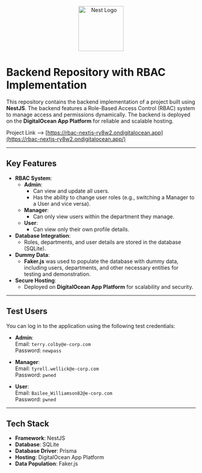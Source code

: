 <p align="center">
  <a href="http://nestjs.com/" target="blank"><img src="https://nestjs.com/img/logo-small.svg" width="120" alt="Nest Logo" /></a>
</p>

# Backend Repository with RBAC Implementation

This repository contains the backend implementation of a project built using **NestJS**. The backend features a Role-Based Access Control (RBAC) system to manage access and permissions dynamically. The backend is deployed on the **DigitalOcean App Platform** for reliable and scalable hosting.

Project Link --> [https://rbac-nextjs-ry8w2.ondigitalocean.app](https://rbac-nextjs-ry8w2.ondigitalocean.app/)

---

## Key Features

- **RBAC System**:
  - **Admin**: 
    - Can view and update all users.
    - Has the ability to change user roles (e.g., switching a Manager to a User and vice versa).
  - **Manager**:
    - Can only view users within the department they manage.
  - **User**:
    - Can view only their own profile details.
- **Database Integration**:
  - Roles, departments, and user details are stored in the database (SQLite).
- **Dummy Data**:
  - **Faker.js** was used to populate the database with dummy data, including users, departments, and other necessary entities for testing and demonstration.
- **Secure Hosting**:
  - Deployed on **DigitalOcean App Platform** for scalability and security.

---

## Test Users

You can log in to the application using the following test credentials:

- **Admin**:  
  Email: `terry.colby@e-corp.com`  
  Password: `newpass`

- **Manager**:  
  Email: `tyrell.wellick@e-corp.com`  
  Password: `pwned`

- **User**:  
  Email: `Bailee_Williamson82@e-corp.com`  
  Password: `pwned`

---

## Tech Stack

- **Framework**: NestJS
- **Database**: SQLite
- **Database Driver**: Prisma
- **Hosting**: DigitalOcean App Platform
- **Data Population**: Faker.js
